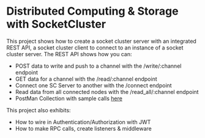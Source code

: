 # Distributed Computing & Storage with SocketCluster

This project shows how to create a socket cluster server with an integrated REST API, a socket cluster client to connect to an instance of a socket cluster server. 
The REST API shows how you can: 
* POST data to write and push to a channel with the /write/:channel endpoint
* GET data for a channel with the /read/:channel endpoint
* Connect one SC Server to another with the /connect endpoint
* Read data from all connected nodes with the /read_all/:channel endpoint
* PostMan Collection with sample calls [here](https://github.com/kylebernhardy/socketcluster-presentation/blob/master/postmanCollection/SocketCluster%20Presentation.postman_collection.json)

This project also exhibits:
* How to wire in Authentication/Authorization with JWT
* How to make RPC calls, create listeners & middleware


